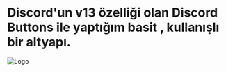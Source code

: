 # Discord'un v13 özelliği olan Discord Buttons ile yaptığım basit , kullanışlı bir altyapı.

![Logo](https://media.discordapp.net/attachments/618806449899962378/863756774297042974/unknown.png)
